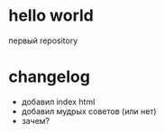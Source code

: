 # hello world

первый repository

# changelog

* добавил index html
* добавил мудрых советов (или нет)
* зачем?
